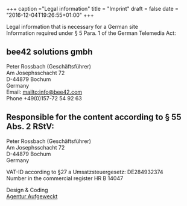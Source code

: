 +++
caption ="Legal information"
title = "Imprint"
draft = false
date = "2016-12-04T19:26:55+01:00"
+++

Legal information that is necessary for a German site <br/>
Information required under § 5 Para. 1 of the German Telemedia Act:

## bee42 solutions gmbh
Peter Rossbach (Geschäftsführer)<br>
Am Josephsschacht 72<br>
D-44879 Bochum<br>
Germany<br>
Email: [mailto:info@bee42.com](<info@bee42.com>)<br>
Phone +49(0)157-72 54 92 63

## Responsible for the content according to § 55 Abs. 2 RStV:
Peter Rossbach (Geschäftsführer)<br>
Am Josephsschacht 72<br>
D-44879 Bochum<br>
Germany

VAT-ID according to §27 a Umsatzsteuergesetz: DE284932374<br>
Number in the commercial register HR B 14047

Design & Coding <br>
[Agentur Aufgeweckt](http://www.agentur-aufgeweckt.de)
